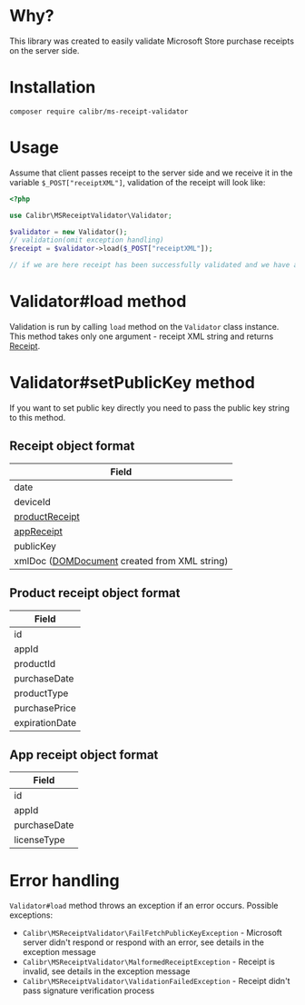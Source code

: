 # Why?

This library was created to easily validate Microsoft Store purchase receipts on the server side.

# Installation

`composer require calibr/ms-receipt-validator`

# Usage

Assume that client passes receipt to the server side and we receive it in the variable `$_POST["receiptXML"]`, validation of the receipt will look like:

```php
<?php

use Calibr\MSReceiptValidator\Validator;

$validator = new Validator();
// validation(omit exception handling)
$receipt = $validator->load($_POST["receiptXML"]);

// if we are here receipt has been successfully validated and we have all receipt data in the $receipt variable
```

# Validator#load method

Validation is run by calling `load` method on the `Validator` class instance. This method takes only one argument - receipt XML string and returns [Receipt](#receipt).

# Validator#setPublicKey method

If you want to set public key directly you need to pass the public key string to this method.

<a id="receipt"></a>
## Receipt object format

| Field          |
|----------------|
| date           |
| deviceId       |
| [productReceipt](#product-receipt) |
| [appReceipt](#app-receipt)     |
| publicKey     |
| xmlDoc ([DOMDocument](http://php.net/manual/class.domdocument.php) created from XML string) |

<a id="product-receipt"></a>
## Product receipt object format

| Field          |
|----------------|
| id           |
| appId       |
| productId |
| purchaseDate  |
| productType         |
| purchasePrice         |
| expirationDate         |

## App receipt object format
<a id="app-receipt"></a>

| Field          |
|----------------|
| id           |
| appId       |
| purchaseDate |
| licenseType  |

# Error handling

`Validator#load` method throws an exception if an error occurs. Possible exceptions:

- `Calibr\MSReceiptValidator\FailFetchPublicKeyException` - Microsoft server didn't respond or respond with an error, see details in the exception message
- `Calibr\MSReceiptValidator\MalformedReceiptException` - Receipt is invalid, see details in the exception message
- `Calibr\MSReceiptValidator\ValidationFailedException` - Receipt didn't pass signature verification process

